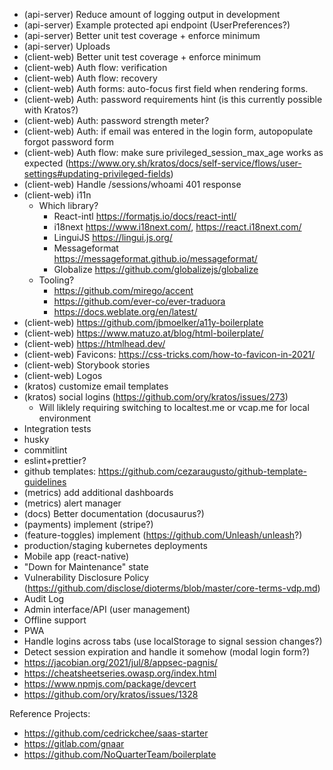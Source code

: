- (api-server) Reduce amount of logging output in development
- (api-server) Example protected api endpoint (UserPreferences?)
- (api-server) Better unit test coverage + enforce minimum
- (api-server) Uploads
- (client-web) Better unit test coverage + enforce minimum
- (client-web) Auth flow: verification
- (client-web) Auth flow: recovery
- (client-web) Auth forms: auto-focus first field when rendering forms.
- (client-web) Auth: password requirements hint (is this currently possible with Kratos?)
- (client-web) Auth: password strength meter?
- (client-web) Auth: if email was entered in the login form, autopopulate forgot password form
- (client-web) Auth flow: make sure privileged_session_max_age works as expected (https://www.ory.sh/kratos/docs/self-service/flows/user-settings#updating-privileged-fields)
- (client-web) Handle /sessions/whoami 401 response
- (client-web) i11n
  - Which library?
    - React-intl https://formatjs.io/docs/react-intl/
    - i18next https://www.i18next.com/, https://react.i18next.com/
    - LinguiJS https://lingui.js.org/
    - Messageformat https://messageformat.github.io/messageformat/
    - Globalize https://github.com/globalizejs/globalize
  - Tooling?
    - https://github.com/mirego/accent
    - https://github.com/ever-co/ever-traduora
    - https://docs.weblate.org/en/latest/
- (client-web) https://github.com/jbmoelker/a11y-boilerplate
- (client-web) https://www.matuzo.at/blog/html-boilerplate/
- (client-web) https://htmlhead.dev/
- (client-web) Favicons: https://css-tricks.com/how-to-favicon-in-2021/
- (client-web) Storybook stories
- (client-web) Logos
- (kratos) customize email templates
- (kratos) social logins (https://github.com/ory/kratos/issues/273)
  - Will liklely requiring switching to localtest.me or vcap.me for local environment
- Integration tests
- husky
- commitlint
- eslint+prettier?
- github templates: https://github.com/cezaraugusto/github-template-guidelines
- (metrics) add additional dashboards
- (metrics) alert manager
- (docs) Better documentation (docusaurus?)
- (payments) implement (stripe?)
- (feature-toggles) implement (https://github.com/Unleash/unleash?)
- production/staging kubernetes deployments
- Mobile app (react-native)
- "Down for Maintenance" state
- Vulnerability Disclosure Policy (https://github.com/disclose/dioterms/blob/master/core-terms-vdp.md)
- Audit Log
- Admin interface/API (user management)
- Offline support
- PWA
- Handle logins across tabs (use localStorage to signal session changes?)
- Detect session expiration and handle it somehow (modal login form?)
- https://jacobian.org/2021/jul/8/appsec-pagnis/
- https://cheatsheetseries.owasp.org/index.html
- https://www.npmjs.com/package/devcert
- https://github.com/ory/kratos/issues/1328

Reference Projects:

- https://github.com/cedrickchee/saas-starter
- https://gitlab.com/gnaar
- https://github.com/NoQuarterTeam/boilerplate

